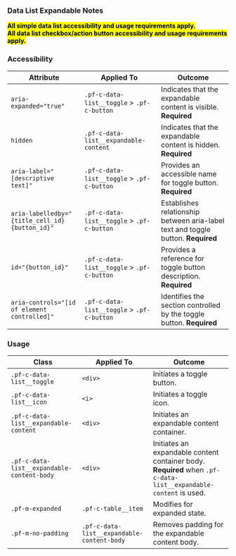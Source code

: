 ### Data List Expandable Notes

<mark>**All simple data list accessibility and usage requirements apply.**</mark>
<br>
<mark>**All data list checkbox/action button accessibility and usage requirements apply.**</mark>

### Accessibility
| Attribute | Applied To | Outcome |
| -- | -- | -- |
| `aria-expanded="true"` | `.pf-c-data-list__toggle` > `.pf-c-button` | Indicates that the expandable content is visible. **Required**|
| `hidden` | `.pf-c-data-list__expandable-content` | Indicates that the expandable content is hidden. **Required**|
| `aria-label="[descriptive text]"` | `.pf-c-data-list__toggle` > `.pf-c-button` | Provides an accessible name for toggle button. **Required**|
| `aria-labelledby="{title_cell_id} {button_id}"` | `.pf-c-data-list__toggle` > `.pf-c-button` | Establishes relationship between aria-label text and toggle button. **Required**
| `id="{button_id}"` | `.pf-c-data-list__toggle` > `.pf-c-button` | Provides a reference for toggle button description. **Required** |
| `aria-controls="[id of element controlled]"` | `.pf-c-data-list__toggle` > `.pf-c-button`    | Identifies the section controlled by the toggle button. **Required** |

### Usage

| Class | Applied To | Outcome |
| -- | -- | -- |
| `.pf-c-data-list__toggle` | `<div>` | Initiates a toggle button. |
| `.pf-c-data-list__icon`  | `<i>` | Initiates a toggle icon. |
| `.pf-c-data-list__expandable-content` | `<div>` | Initiates an expandable content container. |
| `.pf-c-data-list__expandable-content-body` | `<div>` | Initiates an expandable content container body. **Required** when `.pf-c-data-list__expandable-content` is used. |
| `.pf-m-expanded` | `.pf-c-table__item` | Modifies for expanded state. |
| `.pf-m-no-padding` | `.pf-c-data-list__expandable-content-body` | Removes padding for the expandable content body. |
